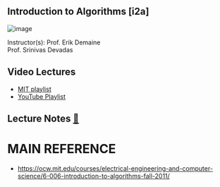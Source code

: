 Introduction to Algorithms [i2a]
---

![image](https://ocw.mit.edu/courses/electrical-engineering-and-computer-science/6-006-introduction-to-algorithms-fall-2011/6-006f11.jpg)

Instructor(s): 
Prof. Erik Demaine  
Prof. Srinivas Devadas  

## Video Lectures 

* [MIT playlist](https://ocw.mit.edu/courses/electrical-engineering-and-computer-science/6-006-introduction-to-algorithms-fall-2011/lecture-videos/)
* [YouTube Playlist](https://www.youtube.com/watch?v=HtSuA80QTyo&list=PLUl4u3cNGP61Oq3tWYp6V_F-5jb5L2iHb)
## Lecture Notes [:link:](https://ocw.mit.edu/courses/electrical-engineering-and-computer-science/6-006-introduction-to-algorithms-fall-2011/lecture-notes/)

# MAIN REFERENCE
* https://ocw.mit.edu/courses/electrical-engineering-and-computer-science/6-006-introduction-to-algorithms-fall-2011/
